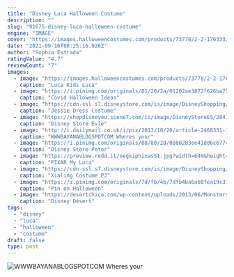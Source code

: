 ```yaml
---
title: "Disney Luca Halloween Costume"
description: ""
slug: "91675-disney-luca-halloween-costume"
engine: "IMAGE"
cover: "https://images.halloweencostumes.com/products/73778/2-2-176333/luca-deluxe-kids-luca-costume-alt-1.jpg"
date: "2021-09-16T08:25:16.926Z"
author: "Sophia Estrada"
ratingValue: "4.7"
reviewCount: "7"
images:
  - image: "https://images.halloweencostumes.com/products/73778/2-2-176333/luca-deluxe-kids-luca-costume-alt-1.jpg"
    caption: "Luca Kids Luca"
  - image: "https://i.pinimg.com/originals/01/20/2a/01202ae3872f626ba75849f9ecdfe052.jpg"
    caption: "Covid Halloween Ideas"
  - image: "https://cdn-ssl.s7.disneystore.com/is/image/DisneyShopping/2840055638913"
    caption: "Jessie Dress Costume"
  - image: "https://shopdisneyeu.scene7.com/is/image/DisneyStoreES/2841045240245M?$sdLargeD$&layer=1&src=32482_sale_UK_overlay&defaultImage=no image-image_uk"
    caption: "Disney Store Evie"
  - image: "http://i.dailymail.co.uk/i/pix/2013/10/20/article-2468331-18D9EA8900000578-40_306x585.jpg"
    caption: "WWWBAYANABLOGSPOTCOM Wheres your"
  - image: "https://i.pinimg.com/originals/08/80/28/0880283ee41dd6c677414e9d9109180e.jpg"
    caption: "Disney Store Peter"
  - image: "https://preview.redd.it/oegkiphixws51.jpg?width=640&height=640&crop=smart&auto=webp&s=9a5d10bbd58e4ba6ca5554c298dab88047556d98"
    caption: "PIXAR My Luca"
  - image: "https://cdn-ssl.s7.disneystore.com/is/image/DisneyShopping/4903057392808"
    caption: "Xialing Costume PJ"
  - image: "https://i.pinimg.com/originals/7d/fb/4b/7dfb4ba6ab8fea19c376017cc22c1c7d.jpg"
    caption: "Pin on Halloween"
  - image: "https://desertchica.com/wp-content/uploads/2013/06/Monsters-Inc-Cupcakes-featuring-Mike-Wazowski-and-Sulley-768x1024.jpg"
    caption: "Disney Desert"
tags:
  - "disney"
  - "luca"
  - "halloween"
  - "costume"
draft: false
type: post
---
```



![WWWBAYANABLOGSPOTCOM Wheres your](http://i.dailymail.co.uk/i/pix/2013/10/20/article-2468331-18D9EA8900000578-40_306x585.jpg "WWWBAYANABLOGSPOTCOM Wheres your")


<!--inArticleAds-->

<!--galleryOne-->


<!--inArticleAds-->

<!--galleryTwo-->


<!--galleryThree-->

